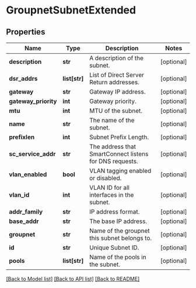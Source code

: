 # GroupnetSubnetExtended

## Properties
Name | Type | Description | Notes
------------ | ------------- | ------------- | -------------
**description** | **str** | A description of the subnet. | [optional] 
**dsr_addrs** | **list[str]** | List of Direct Server Return addresses. | [optional] 
**gateway** | **str** | Gateway IP address. | [optional] 
**gateway_priority** | **int** | Gateway priority. | [optional] 
**mtu** | **int** | MTU of the subnet. | [optional] 
**name** | **str** | The name of the subnet. | [optional] 
**prefixlen** | **int** | Subnet Prefix Length. | [optional] 
**sc_service_addr** | **str** | The address that SmartConnect listens for DNS requests. | [optional] 
**vlan_enabled** | **bool** | VLAN tagging enabled or disabled. | [optional] 
**vlan_id** | **int** | VLAN ID for all interfaces in the subnet. | [optional] 
**addr_family** | **str** | IP address format. | [optional] 
**base_addr** | **str** | The base IP address. | [optional] 
**groupnet** | **str** | Name of the groupnet this subnet belongs to. | [optional] 
**id** | **str** | Unique Subnet ID. | [optional] 
**pools** | **list[str]** | Name of the pools in the subnet. | [optional] 

[[Back to Model list]](../README.md#documentation-for-models) [[Back to API list]](../README.md#documentation-for-api-endpoints) [[Back to README]](../README.md)


